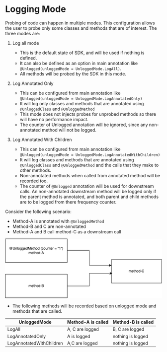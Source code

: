 # Logging Mode 

Probing of code can happen in multiple modes. This configuration allows the user to probe only some classes and methods that are of interest. The three modes are:

1. Log all mode
	- This is the default state of SDK, and will be used if nothing is defined. 
	- It can also be defined as an option in main annotation like `@Unlogged(unloggedMode = UnloggedMode.LogAll)`.
	- All methods will be probed by the SDK in this mode.

2. Log Annotated Only
	- This can be configured from main annotation like `@Unlogged(unloggedMode = UnloggedMode.LogAnnotatedOnly)`
	- It will log only classes and methods that are annotated using `@UnloggedClass` and `@UnloggedMethod`
	- This mode does not injects probes for unprobed methods so there will have no performance impact.
	- The counter of Unlogged annotation will be ignored, since any non-annotated method will not be logged.

3. Log Annotated With Children
	- This can be configured from main annotation like `@Unlogged(unloggedMode = UnloggedMode.LogAnnotatedWithChildren)`
	- It will log classes and methods that are annotated using `@UnloggedClass` and `@UnloggedMethod` and the calls that they make to other methods.
	- Non-annotated methods when called from annotated method will be recorded too.
	- The counter of `@Unlogged` annotation will be used for downstream calls. An non-annotated downstream method will be logged only if the parent method is annotated, and both parent and child methods are to be logged from there frequency counter. 

Consider the following scenario:

- Method-A is annotated with `@UnloggedMethod`
- Method-B and C are non-annotated
- Method-A and B call method-C as a downstream call

![](./assets/images/logging_mode.png)

- The following methods will be recorded based on unlogged mode and methods that are called.

| UnloggedMode 				| Method-A is called | Method-B is called |
|---------------------------|--------------------|--------------------|
| LogAll   					| A, C are logged 	 | B, C are logged	  |
| LogAnnotatedOnly			| A is logged		 | nothing is logged  |
| LogAnnotatedWithChildren	| A,C are logged 	 | nothing is logged  |
